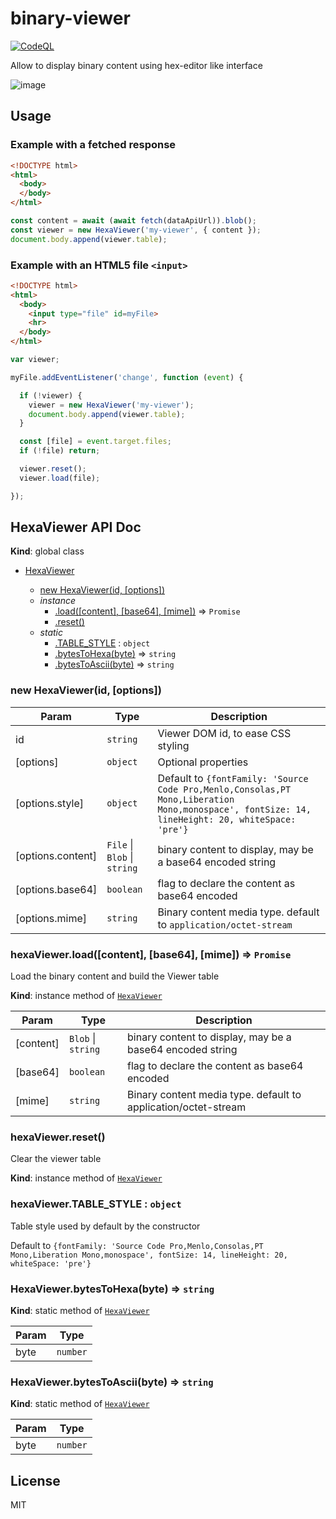 # binary-viewer
[![CodeQL](https://github.com/AMorgaut/binary-viewer/actions/workflows/lint.yml/badge.svg)](https://github.com/AMorgaut/binary-viewer/actions/workflows/lint.yml)

Allow to display binary content using hex-editor like interface

![image](https://user-images.githubusercontent.com/49318/140663548-87d637eb-f6fd-4228-99ce-e216e0f1c325.png)

## Usage

### Example with a fetched response
```html
<!DOCTYPE html>
<html>
  <body>
  </body>
</html>
```

```javascript 
const content = await (await fetch(dataApiUrl)).blob(); 
const viewer = new HexaViewer('my-viewer', { content });
document.body.append(viewer.table);
```

### Example with an HTML5 file `<input>`
```html
<!DOCTYPE html>
<html>
  <body>
    <input type="file" id=myFile>
    <hr>
  </body>
</html>
```

```javascript 
var viewer;

myFile.addEventListener('change', function (event) {

  if (!viewer) {
    viewer = new HexaViewer('my-viewer');
    document.body.append(viewer.table);
  }

  const [file] = event.target.files;
  if (!file) return;

  viewer.reset();
  viewer.load(file);    

});
```


## HexaViewer API Doc
**Kind**: global class  

* [HexaViewer](#HexaViewer)
        
    * [new HexaViewer(id, [options])](#new_HexaViewer_new)
    * _instance_
        * [.load([content], [base64], [mime])](#HexaViewer+load) ⇒ <code>Promise</code>
        * [.reset()](#HexaViewer+reset)
    * _static_
        * [.TABLE_STYLE](#HexaViewer+TABLE_STYLE) : <code>object</code>
        * [.bytesToHexa(byte)](#HexaViewer.bytesToHexa) ⇒ <code>string</code>
        * [.bytesToAscii(byte)](#HexaViewer.bytesToAscii) ⇒ <code>string</code>

<a name="new_HexaViewer_new"></a>

### new HexaViewer(id, [options])

| Param | Type | Description |
| --- | --- | --- |
| id | <code>string</code> | Viewer DOM id, to ease CSS styling |
| [options] | <code>object</code> | Optional properties |
| [options.style] | <code>object</code> | Default to `{fontFamily: 'Source Code Pro,Menlo,Consolas,PT Mono,Liberation Mono,monospace', fontSize: 14, lineHeight: 20, whiteSpace: 'pre'}` |
| [options.content] | <code>File</code> \| <code>Blob</code> \| <code>string</code> | binary content to display, may be a base64 encoded string |
| [options.base64] | <code>boolean</code> | flag to declare the content as base64 encoded |
| [options.mime] | <code>string</code> | Binary content media type. default to `application/octet-stream` |

<a name="HexaViewer+load"></a>

### hexaViewer.load([content], [base64], [mime]) ⇒ <code>Promise</code>
Load the binary content and build the Viewer table

**Kind**: instance method of [<code>HexaViewer</code>](#HexaViewer)  

| Param | Type | Description |
| --- | --- | --- |
| [content] | <code>Blob</code> \| <code>string</code> | binary content to display, may be a base64 encoded string |
| [base64] | <code>boolean</code> | flag to declare the content as base64 encoded |
| [mime] | <code>string</code> | Binary content media type. default to application/octet-stream |
 
<a name="HexaViewer+reset"></a>

### hexaViewer.reset()
Clear the viewer table

**Kind**: instance method of [<code>HexaViewer</code>](#HexaViewer)  
<a name="HexaViewer+TABLE_STYLE"></a>

### hexaViewer.TABLE\_STYLE : <code>object</code>
Table style used by default by the constructor

Default to `{fontFamily: 'Source Code Pro,Menlo,Consolas,PT Mono,Liberation Mono,monospace', fontSize: 14, lineHeight: 20, whiteSpace: 'pre'}`
<a name="HexaViewer.bytesToHexa"></a>

### HexaViewer.bytesToHexa(byte) ⇒ <code>string</code>
**Kind**: static method of [<code>HexaViewer</code>](#HexaViewer)  

| Param | Type |
| --- | --- |
| byte | <code>number</code> | 

<a name="HexaViewer.bytesToAscii"></a>

### HexaViewer.bytesToAscii(byte) ⇒ <code>string</code>
**Kind**: static method of [<code>HexaViewer</code>](#HexaViewer)  

| Param | Type |
| --- | --- |
| byte | <code>number</code> | 



## License

MIT
